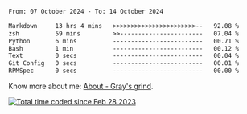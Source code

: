 <!--START_SECTION:waka-->

```txt
From: 07 October 2024 - To: 14 October 2024

Markdown     13 hrs 4 mins   >>>>>>>>>>>>>>>>>>>>>>>--   92.08 %
zsh          59 mins         >>-----------------------   07.04 %
Python       6 mins          -------------------------   00.71 %
Bash         1 min           -------------------------   00.12 %
Text         0 secs          -------------------------   00.04 %
Git Config   0 secs          -------------------------   00.01 %
RPMSpec      0 secs          -------------------------   00.00 %
```

<!--END_SECTION:waka-->

<!-- [![grayxu's github stats](https://github-readme-stats.vercel.app/api?username=grayxu&count_private=true&show_icons=true)](https://github.com/grayxu) -->

Know more about me: [About - Gray's grind](https://www.grayxu.cn/).
<p align="left">
  <a href="https://wakatime.com/@c69eb31e-43a1-463f-8968-c3449e386f57"><img src="https://wakatime.com/badge/user/c69eb31e-43a1-463f-8968-c3449e386f57.svg" title="Total time coded since Feb 28 2023" /></a>
</p>

